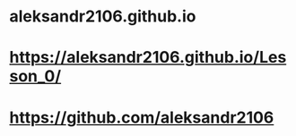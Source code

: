 # aleksandr2106.github.io
# https://aleksandr2106.github.io/Lesson_0/
# https://github.com/aleksandr2106
